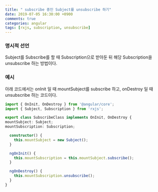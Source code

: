 ```yaml
---
title: " subscribe 중인 Subject를 unsubscribe 하기"
date: 2019-07-05 16:30:00 +0900
comments: true
categories: angular
tags: [rxjs, subscription, unsubscribe]
---
```




### 명시적 선언
Subject를 Subscribe를 할 때 Subscription으로 받아둔 뒤 해당 Subscription을 unsubscribe 하는 방법이다.


### 예시
아래 코드에서는 onInit 일 때 mountSubject를 subscribe 하고, onDestroy 일 때 unsubscribe 하는 코드이다.


```ts
import { OnInit, OnDestroy } from '@angular/core';
import { Subject, Subscription } from 'rxjs';

export class SubscribeClass implements OnInit, OnDestroy {
mountSubject: Subject;
mountSubscription: Subscription;

  constructor() {
    this.mountSubject = new Subject();
  }

  ngOnInit() {
    this.mountSubscription = this.mountSubject.subscribe();
  }

  ngOnDestroy() {
    this.mountSubscription.unsubscribe();
  }  
}

```